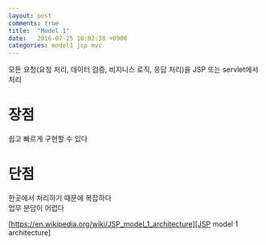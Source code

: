 ```yaml
---
layout: post
comments: true
title:  "Model 1"
date:   2016-07-25 10:02:38 +0900
categories: model1 jsp mvc
---
```

모든 요청(요청 처리, 데이터 검증, 비지니스 로직, 응답 처리)을 JSP 또는 servlet에서 처리

# 장점
쉽고 빠르게 구현할 수 있다  

# 단점
한곳에서 처리하기 때문에 복잡하다  
업무 분담이 어렵다  

[https://en.wikipedia.org/wiki/JSP_model_1_architecture][JSP model 1 architecture]

